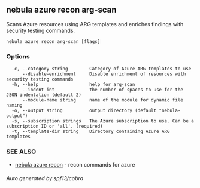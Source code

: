 ## nebula azure recon arg-scan

Scans Azure resources using ARG templates and enriches findings with security testing commands.

```
nebula azure recon arg-scan [flags]
```

### Options

```
  -c, --category string        Category of Azure ARG templates to use
      --disable-enrichment     Disable enrichment of resources with security testing commands
  -h, --help                   help for arg-scan
      --indent int             the number of spaces to use for the JSON indentation (default 2)
      --module-name string     name of the module for dynamic file naming
  -o, --output string          output directory (default "nebula-output")
  -s, --subscription strings   The Azure subscription to use. Can be a subscription ID or 'all'. (required)
  -t, --template-dir string    Directory containing Azure ARG templates
```

### SEE ALSO

* [nebula azure recon](nebula_azure_recon.md)	 - recon commands for azure

###### Auto generated by spf13/cobra
